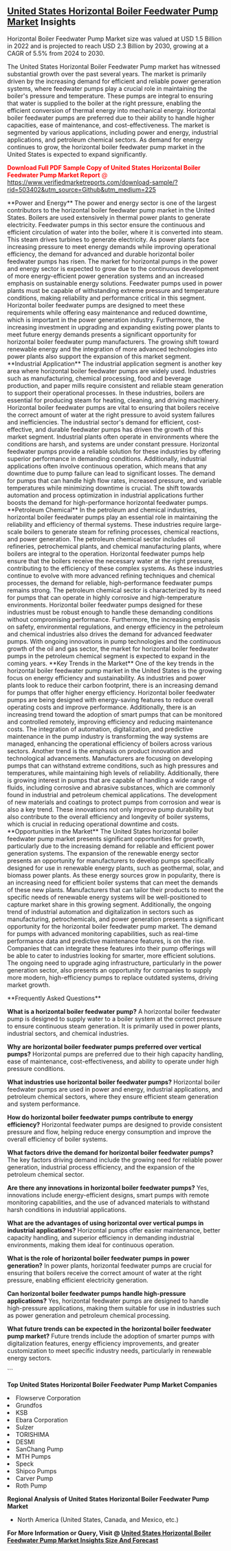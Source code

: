 <h2><a href="https://www.verifiedmarketreports.com/download-sample/?rid=503402&amp;utm_source=Github&amp;utm_medium=225" target="_blank">United States Horizontal Boiler Feedwater Pump Market</a> Insights</h2><p>Horizontal Boiler Feedwater Pump Market size was valued at USD 1.5 Billion in 2022 and is projected to reach USD 2.3 Billion by 2030, growing at a CAGR of 5.5% from 2024 to 2030.</p><p> <p>The United States Horizontal Boiler Feedwater Pump market has witnessed substantial growth over the past several years. The market is primarily driven by the increasing demand for efficient and reliable power generation systems, where feedwater pumps play a crucial role in maintaining the boiler's pressure and temperature. These pumps are integral to ensuring that water is supplied to the boiler at the right pressure, enabling the efficient conversion of thermal energy into mechanical energy. Horizontal boiler feedwater pumps are preferred due to their ability to handle higher capacities, ease of maintenance, and cost-effectiveness. The market is segmented by various applications, including power and energy, industrial applications, and petroleum chemical sectors. As demand for energy continues to grow, the horizontal boiler feedwater pump market in the United States is expected to expand significantly. <p><span class=""><span style="color: #ff0000;"><strong>Download Full PDF Sample Copy of United States Horizontal Boiler Feedwater Pump Market Report</strong> @ </span><a href="https://www.verifiedmarketreports.com/download-sample/?rid=503402&amp;utm_source=Github&amp;utm_medium=225" target="_blank">https://www.verifiedmarketreports.com/download-sample/?rid=503402&amp;utm_source=Github&amp;utm_medium=225</a></span></p></p> <p>**Power and Energy** The power and energy sector is one of the largest contributors to the horizontal boiler feedwater pump market in the United States. Boilers are used extensively in thermal power plants to generate electricity. Feedwater pumps in this sector ensure the continuous and efficient circulation of water into the boiler, where it is converted into steam. This steam drives turbines to generate electricity. As power plants face increasing pressure to meet energy demands while improving operational efficiency, the demand for advanced and durable horizontal boiler feedwater pumps has risen. The market for horizontal pumps in the power and energy sector is expected to grow due to the continuous development of more energy-efficient power generation systems and an increased emphasis on sustainable energy solutions. Feedwater pumps used in power plants must be capable of withstanding extreme pressure and temperature conditions, making reliability and performance critical in this segment. Horizontal boiler feedwater pumps are designed to meet these requirements while offering easy maintenance and reduced downtime, which is important in the power generation industry. Furthermore, the increasing investment in upgrading and expanding existing power plants to meet future energy demands presents a significant opportunity for horizontal boiler feedwater pump manufacturers. The growing shift toward renewable energy and the integration of more advanced technologies into power plants also support the expansion of this market segment. **Industrial Application** The industrial application segment is another key area where horizontal boiler feedwater pumps are widely used. Industries such as manufacturing, chemical processing, food and beverage production, and paper mills require consistent and reliable steam generation to support their operational processes. In these industries, boilers are essential for producing steam for heating, cleaning, and driving machinery. Horizontal boiler feedwater pumps are vital to ensuring that boilers receive the correct amount of water at the right pressure to avoid system failures and inefficiencies. The industrial sector's demand for efficient, cost-effective, and durable feedwater pumps has driven the growth of this market segment. Industrial plants often operate in environments where the conditions are harsh, and systems are under constant pressure. Horizontal feedwater pumps provide a reliable solution for these industries by offering superior performance in demanding conditions. Additionally, industrial applications often involve continuous operation, which means that any downtime due to pump failure can lead to significant losses. The demand for pumps that can handle high flow rates, increased pressure, and variable temperatures while minimizing downtime is crucial. The shift towards automation and process optimization in industrial applications further boosts the demand for high-performance horizontal feedwater pumps. **Petroleum Chemical** In the petroleum and chemical industries, horizontal boiler feedwater pumps play an essential role in maintaining the reliability and efficiency of thermal systems. These industries require large-scale boilers to generate steam for refining processes, chemical reactions, and power generation. The petroleum chemical sector includes oil refineries, petrochemical plants, and chemical manufacturing plants, where boilers are integral to the operation. Horizontal feedwater pumps help ensure that the boilers receive the necessary water at the right pressure, contributing to the efficiency of these complex systems. As these industries continue to evolve with more advanced refining techniques and chemical processes, the demand for reliable, high-performance feedwater pumps remains strong. The petroleum chemical sector is characterized by its need for pumps that can operate in highly corrosive and high-temperature environments. Horizontal boiler feedwater pumps designed for these industries must be robust enough to handle these demanding conditions without compromising performance. Furthermore, the increasing emphasis on safety, environmental regulations, and energy efficiency in the petroleum and chemical industries also drives the demand for advanced feedwater pumps. With ongoing innovations in pump technologies and the continuous growth of the oil and gas sector, the market for horizontal boiler feedwater pumps in the petroleum chemical segment is expected to expand in the coming years. **Key Trends in the Market** One of the key trends in the horizontal boiler feedwater pump market in the United States is the growing focus on energy efficiency and sustainability. As industries and power plants look to reduce their carbon footprint, there is an increasing demand for pumps that offer higher energy efficiency. Horizontal boiler feedwater pumps are being designed with energy-saving features to reduce overall operating costs and improve performance. Additionally, there is an increasing trend toward the adoption of smart pumps that can be monitored and controlled remotely, improving efficiency and reducing maintenance costs. The integration of automation, digitalization, and predictive maintenance in the pump industry is transforming the way systems are managed, enhancing the operational efficiency of boilers across various sectors. Another trend is the emphasis on product innovation and technological advancements. Manufacturers are focusing on developing pumps that can withstand extreme conditions, such as high pressures and temperatures, while maintaining high levels of reliability. Additionally, there is growing interest in pumps that are capable of handling a wide range of fluids, including corrosive and abrasive substances, which are commonly found in industrial and petroleum chemical applications. The development of new materials and coatings to protect pumps from corrosion and wear is also a key trend. These innovations not only improve pump durability but also contribute to the overall efficiency and longevity of boiler systems, which is crucial in reducing operational downtime and costs. **Opportunities in the Market** The United States horizontal boiler feedwater pump market presents significant opportunities for growth, particularly due to the increasing demand for reliable and efficient power generation systems. The expansion of the renewable energy sector presents an opportunity for manufacturers to develop pumps specifically designed for use in renewable energy plants, such as geothermal, solar, and biomass power plants. As these energy sources grow in popularity, there is an increasing need for efficient boiler systems that can meet the demands of these new plants. Manufacturers that can tailor their products to meet the specific needs of renewable energy systems will be well-positioned to capture market share in this growing segment. Additionally, the ongoing trend of industrial automation and digitalization in sectors such as manufacturing, petrochemicals, and power generation presents a significant opportunity for the horizontal boiler feedwater pump market. The demand for pumps with advanced monitoring capabilities, such as real-time performance data and predictive maintenance features, is on the rise. Companies that can integrate these features into their pump offerings will be able to cater to industries looking for smarter, more efficient solutions. The ongoing need to upgrade aging infrastructure, particularly in the power generation sector, also presents an opportunity for companies to supply more modern, high-efficiency pumps to replace outdated systems, driving market growth. <p>**Frequently Asked Questions**</p> <p><b>What is a horizontal boiler feedwater pump?</b> A horizontal boiler feedwater pump is designed to supply water to a boiler system at the correct pressure to ensure continuous steam generation. It is primarily used in power plants, industrial sectors, and chemical industries.</p> <p><b>Why are horizontal boiler feedwater pumps preferred over vertical pumps?</b> Horizontal pumps are preferred due to their high capacity handling, ease of maintenance, cost-effectiveness, and ability to operate under high pressure conditions.</p> <p><b>What industries use horizontal boiler feedwater pumps?</b> Horizontal boiler feedwater pumps are used in power and energy, industrial applications, and petroleum chemical sectors, where they ensure efficient steam generation and system performance.</p> <p><b>How do horizontal boiler feedwater pumps contribute to energy efficiency?</b> Horizontal feedwater pumps are designed to provide consistent pressure and flow, helping reduce energy consumption and improve the overall efficiency of boiler systems.</p> <p><b>What factors drive the demand for horizontal boiler feedwater pumps?</b> The key factors driving demand include the growing need for reliable power generation, industrial process efficiency, and the expansion of the petroleum chemical sector.</p> <p><b>Are there any innovations in horizontal boiler feedwater pumps?</b> Yes, innovations include energy-efficient designs, smart pumps with remote monitoring capabilities, and the use of advanced materials to withstand harsh conditions in industrial applications.</p> <p><b>What are the advantages of using horizontal over vertical pumps in industrial applications?</b> Horizontal pumps offer easier maintenance, better capacity handling, and superior efficiency in demanding industrial environments, making them ideal for continuous operation.</p> <p><b>What is the role of horizontal boiler feedwater pumps in power generation?</b> In power plants, horizontal feedwater pumps are crucial for ensuring that boilers receive the correct amount of water at the right pressure, enabling efficient electricity generation.</p> <p><b>Can horizontal boiler feedwater pumps handle high-pressure applications?</b> Yes, horizontal feedwater pumps are designed to handle high-pressure applications, making them suitable for use in industries such as power generation and petroleum chemical processing.</p> <p><b>What future trends can be expected in the horizontal boiler feedwater pump market?</b> Future trends include the adoption of smarter pumps with digitalization features, energy efficiency improvements, and greater customization to meet specific industry needs, particularly in renewable energy sectors.</p> ```</p><p><strong>Top United States Horizontal Boiler Feedwater Pump Market Companies</strong></p><div data-test-id=""><p><li>Flowserve Corporation</li><li> Grundfos</li><li> KSB</li><li> Ebara Corporation</li><li> Sulzer</li><li> TORISHIMA</li><li> DESMI</li><li> SanChang Pump</li><li> MTH Pumps</li><li> Speck</li><li> Shipco Pumps</li><li> Carver Pump</li><li> Roth Pump</li></p><div><strong>Regional Analysis of&nbsp;United States Horizontal Boiler Feedwater Pump Market</strong></div><ul><li dir="ltr"><p dir="ltr">North America&nbsp;(United States, Canada, and Mexico, etc.)</p></li></ul><p><strong>For More Information or Query, Visit @&nbsp;</strong><strong><a href="https://www.verifiedmarketreports.com/product/horizontal-boiler-feedwater-pump-market/?utm_source=Github&amp;utm_medium=225" target="_blank">United States Horizontal Boiler Feedwater Pump Market Insights Size And Forecast</a></strong></p></div>
